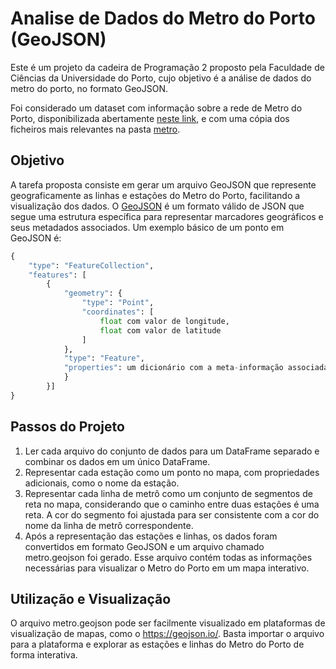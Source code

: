# Analise de Dados do Metro do Porto (GeoJSON)
Este é um projeto da cadeira de Programação 2 proposto pela Faculdade de Ciências da Universidade do Porto, cujo objetivo é a análise de dados do metro do porto, no formato GeoJSON.

Foi considerado um dataset com informação sobre a rede de Metro do Porto, disponibilizada abertamente [neste link](https://opendata.porto.digital/ne/dataset/horarios-paragens-e-rotas-em-formato-gtfs), e com uma cópia dos ficheiros mais relevantes na pasta [metro](dados/metro).

## Objetivo

A tarefa proposta consiste em gerar um arquivo GeoJSON que represente geograficamente as linhas e estações do Metro do Porto, facilitando a visualização dos dados. O  [GeoJSON](https://geojson.org/) é um formato válido de JSON que segue uma estrutura específica para representar marcadores geográficos e seus metadados associados. Um exemplo básico de um ponto em GeoJSON é:
```python
{
    "type": "FeatureCollection", 
    "features": [
        {
            "geometry": {
                "type": "Point", 
                "coordinates": [
                    float com valor de longitude, 
                    float com valor de latitude
                ]
            }, 
            "type": "Feature", 
            "properties": um dicionário com a meta-informação associada ao ponto geográfico
            }
        }]
}
```
  
## Passos do Projeto
  
1. Ler cada arquivo do conjunto de dados para um DataFrame separado e combinar os dados em um único DataFrame.
2. Representar cada estação como um ponto no mapa, com propriedades adicionais, como o nome da estação.
3. Representar cada linha de metrô como um conjunto de segmentos de reta no mapa, considerando que o caminho entre duas estações é uma reta. A cor do segmento foi ajustada para ser consistente com a cor do nome da linha de metrô correspondente.
4. Após a representação das estações e linhas, os dados foram convertidos em formato GeoJSON e um arquivo chamado metro.geojson foi gerado. Esse arquivo contém todas as informações necessárias para visualizar o Metro do Porto em um mapa interativo.
  
## Utilização e Visualização
  
O arquivo metro.geojson pode ser facilmente visualizado em plataformas de visualização de mapas, como o <https://geojson.io/>. Basta importar o arquivo para a plataforma e explorar as estações e linhas do Metro do Porto de forma interativa.
